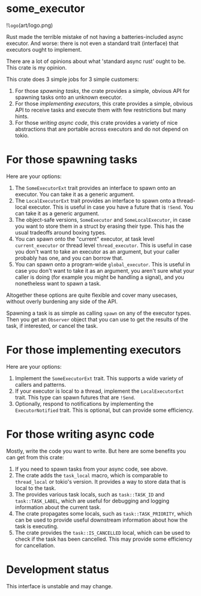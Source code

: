 # some_executor

!`logo`(art/logo.png)

Rust made the terrible mistake of not having a batteries-included async executor.  And worse: there is
not even a standard trait (interface) that executors ought to implement.

There are a lot of opinions about what 'standard async rust' ought to be.  This crate is my opinion.

This crate does 3 simple jobs for 3 simple customers:

1.  For those *spawning tasks*, the crate provides a simple, obvious API for spawning tasks onto an unknown executor.
2.  For those *implementing executors*, this crate provides a simple, obvious API to receive tasks and execute them with few restrictions but many hints.
3.  For those *writing async code*, this crate provides a variety of nice abstractions that are portable across executors and do not depend on tokio.

# For those spawning tasks

Here are your options:

1.  The `SomeExecutorExt` trait provides an interface to spawn onto an executor.  You can take it as a generic argument.
2.  The `LocalExecutorExt` trait provides an interface to spawn onto a thread-local executor.  This is useful in case you have a future that is `!Send`.  You can take it as a generic argument.
3.  The object-safe versions, `SomeExecutor` and `SomeLocalExecutor`, in case you want to store them in a struct by erasing their type.  This has the usual tradeoffs around boxing types.
4.  You can spawn onto the "current" executor, at task level `current_executor` or thread level `thread_executor`.  This is useful in case you don't want to take an executor as an argument, but your caller probably has one, and you can borrow that.
5.  You can spawn onto a program-wide `global_executor`.  This is useful in case you don't want to take it as an argument, you aren't sure what your caller is doing (for example you might be handling a signal), and you nonetheless want to spawn a task.

Altogether these options are quite flexible and cover many usecases, without overly burdening any side of the API.

Spawning a task is as simple as calling `spawn` on any of the executor types.  Then you get an `Observer` object that you can use to get the results of the task, if interested, or cancel the task.

# For those implementing executors

Here are your options:
1.  Implement the `SomeExecutorExt` trait.  This supports a wide variety of callers and patterns.
2.  If your executor is local to a thread, implement the `LocalExecutorExt` trait.  This type can spawn futures that are `!Send`.
3.  Optionally, respond to notifications by implementing the `ExecutorNotified` trait.  This is optional, but can provide some efficiency.


# For those writing async code

Mostly, write the code you want to write.  But here are some benefits you can get from this crate:

1.  If you need to spawn tasks from your async code, see above.
2.  The crate adds the `task_local` macro, which is comparable to `thread_local` or tokio's version.  It provides a way to store data that is local to the task.
3.  The provides various task locals, such as `task::TASK_ID` and `task::TASK_LABEL`, which are useful for debugging and logging information about the current task.
4.  The crate propagates some locals, such as `task::TASK_PRIORITY`, which can be used to provide useful downstream information about how the task is executing.
5.  The crate provides the `task::IS_CANCELLED` local, which can be used to check if the task has been cancelled.  This may provide some efficiency for cancellation.



# Development status

This interface is unstable and may change.